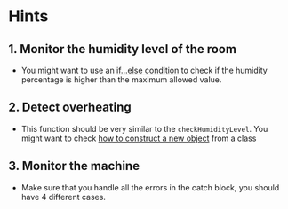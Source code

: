# Hints

## 1. Monitor the humidity level of the room

- You might want to use an [if...else condition][if-else-condition] to check if the humidity percentage is higher than the maximum allowed value.

## 2. Detect overheating

- This function should be very similar to the `checkHumidityLevel`. You might want to check [how to construct a new object][class-constructor] from a class

## 3. Monitor the machine

- Make sure that you handle all the errors in the catch block, you should have 4 different cases.

[if-else-condition]: https://developer.mozilla.org/en-US/docs/Web/JavaScript/Reference/Statements/if...else
[class-constructor]: https://developer.mozilla.org/en-US/docs/Web/JavaScript/Reference/Classes/constructor